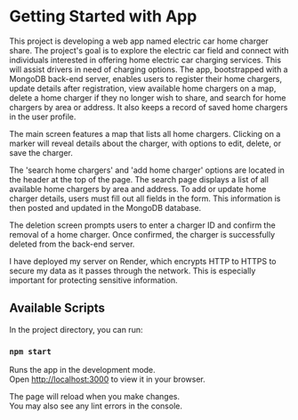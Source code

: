 # Getting Started with App

This project is developing a web app named electric car home charger share. The project's goal is to explore the electric car field and connect with individuals interested in offering home electric car charging services. This will assist drivers in need of charging options. The app, bootstrapped with a MongoDB back-end server, enables users to register their home chargers, update details after registration, view available home chargers on a map, delete a home charger if they no longer wish to share, and search for home chargers by area or address. It also keeps a record of saved home chargers in the user profile.

The main screen features a map that lists all home chargers. Clicking on a marker will reveal details about the charger, with options to edit, delete, or save the charger.

The 'search home chargers' and 'add home charger' options are located in the header at the top of the page. The search page displays a list of all available home chargers by area and address. To add or update home charger details, users must fill out all fields in the form. This information is then posted and updated in the MongoDB database.

The deletion screen prompts users to enter a charger ID and confirm the removal of a home charger. Once confirmed, the charger is successfully deleted from the back-end server.

I have deployed my server on Render, which encrypts HTTP to HTTPS to secure my data as it passes through the network. This is especially important for protecting sensitive information.

## Available Scripts

In the project directory, you can run:

### `npm start`

Runs the app in the development mode.\
Open [http://localhost:3000](http://localhost:3000) to view it in your browser.

The page will reload when you make changes.\
You may also see any lint errors in the console.
